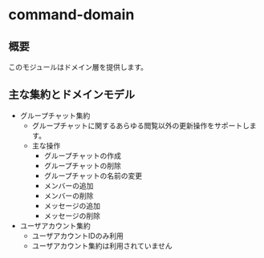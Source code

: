 # command-domain

## 概要

このモジュールはドメイン層を提供します。

## 主な集約とドメインモデル

- グループチャット集約
    - グループチャットに関するあらゆる閲覧以外の更新操作をサポートします。
    - 主な操作
        - グループチャットの作成
        - グループチャットの削除
        - グループチャットの名前の変更
        - メンバーの追加
        - メンバーの削除
        - メッセージの追加
        - メッセージの削除
- ユーザアカウント集約
    - ユーザアカウントIDのみ利用
    - ユーザアカウント集約は利用されていません